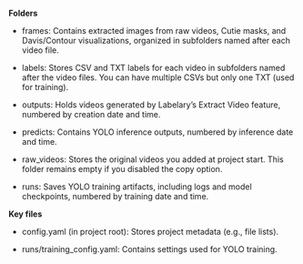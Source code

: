 **Folders**
- frames: Contains extracted images from raw videos, Cutie masks, and Davis/Contour visualizations, organized in subfolders named after each video file.

- labels: Stores CSV and TXT labels for each video in subfolders named after the video files. You can have multiple CSVs but only one TXT (used for training).

- outputs: Holds videos generated by Labelary’s Extract Video feature, numbered by creation date and time.

- predicts: Contains YOLO inference outputs, numbered by inference date and time.

- raw_videos: Stores the original videos you added at project start. This folder remains empty if you disabled the copy option.

- runs: Saves YOLO training artifacts, including logs and model checkpoints, numbered by training date and time.

**Key files**

- config.yaml (in project root): Stores project metadata (e.g., file lists).

- runs/training_config.yaml: Contains settings used for YOLO training.

